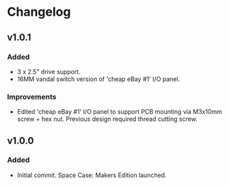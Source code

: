 # Changelog

## v1.0.1

### Added
- 3 x 2.5" drive support.
- 16MM vandal switch version of 'cheap eBay #1' I/O panel. 

### Improvements
- Edited 'cheap eBay #1' I/O panel to support PCB mounting via M3x10mm screw + hex nut. Previous design required thread cutting screw. 

## v1.0.0

### Added
- Initial commit. Space Case: Makers Edition launched.
